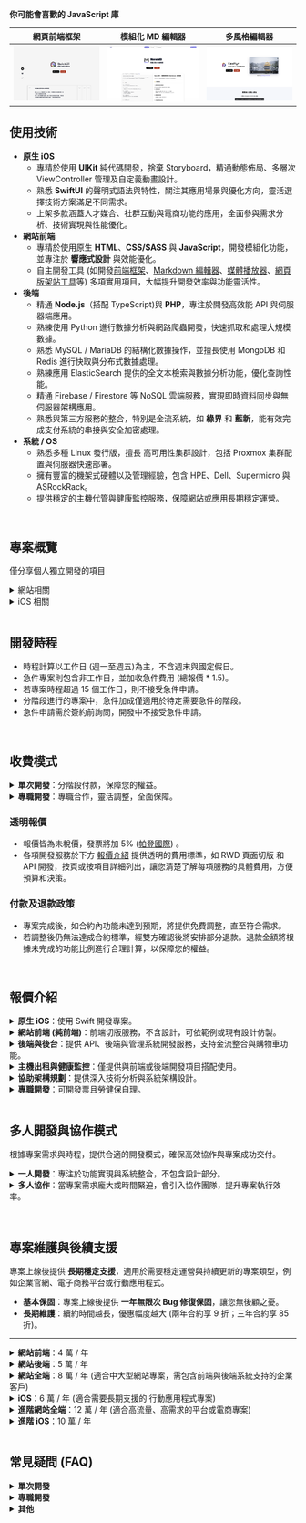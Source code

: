 **你可能會喜歡的 JavaScript 庫**

| 網頁前端框架 | 模組化 MD 編輯器 | 多風格編輯器 |
| :-: | :-: | :-: |
| [![](./image/QuickUI.png)](https://pardn.ltd/QuickUI) | [![](./image/NanoMD.png)](https://pardn.ltd/NanoMD) | [![](./image/FlexPlyr.png)](https://pardn.ltd/FlexPlyr) |

## 使用技術

- **原生 iOS**<br>
    - 專精於使用 **UIKit** 純代碼開發，捨棄 Storyboard，精通動態佈局、多層次 ViewController 管理及自定義動畫設計。
    - 熟悉 **SwiftUI** 的聲明式語法與特性，關注其應用場景與優化方向，靈活選擇技術方案滿足不同需求。
    - 上架多款涵蓋人才媒合、社群互動與電商功能的應用，全面參與需求分析、技術實現與性能優化。
- **網站前端**<br>
    - 專精於使用原生 **HTML**、**CSS/SASS** 與 **JavaScript**，開發模組化功能，並專注於 **響應式設計** 與效能優化。
    - 自主開發工具 (如開發[前端框架](https://github.com/pardnchiu/PDQuickUI)、[Markdown 編輯器](https://padn.ltd/PDMarkdownKit)、[媒體播放器](https://padn.ltd/FlexPlyr)、[網頁版架站工具](https://padn.ltd/website-builder)等) 多項實用項目，大幅提升開發效率與功能靈活性。
- **後端**<br>
    - 精通 **Node.js**（搭配 TypeScript)與 **PHP**，專注於開發高效能 API 與伺服器端應用。
    - 熟練使用 Python 進行數據分析與網路爬蟲開發，快速抓取和處理大規模數據。
    - 熟悉 MySQL / MariaDB 的結構化數據操作，並擅長使用 MongoDB 和 Redis 進行快取與分布式數據處理。
    - 熟練應用 ElasticSearch 提供的全文本檢索與數據分析功能，優化查詢性能。
    - 精通 Firebase / Firestore 等 NoSQL 雲端服務，實現即時資料同步與無伺服器架構應用。
    - 熟悉與第三方服務的整合，特別是金流系統，如 **綠界** 和 **藍新**，能有效完成支付系統的串接與安全加密處理。
- **系統 / OS**
    - 熟悉多種 Linux 發行版，擅長 高可用性集群設計，包括 Proxmox 集群配置與伺服器快速部署。
    - 擁有豐富的機架式硬體以及管理經驗，包含 HPE、Dell、Supermicro 與 ASRockRack。
    - 提供穩定的主機代管與健康監控服務，保障網站或應用長期穩定運營。

<br> 

## 專案概覽
僅分享個人獨立開發的項目

<details>
<summary>網站相關</summary>

| 名稱 | 類型 |
| :- | :- |
| [QuickUI<br>輕量化網站前端框架](https://pardn.ltd/QuickUI) | JavaScript 函式庫 | 
| [NanoMD<br>模組化 MD 編輯器](https://pardn.ltd/NanoMD) | JavaScript 函式庫 |
| [FlexPlyr<br>多風格播放器](https://pardn.ltd/FlexPlyr) | JavaScript 函式庫 |
| [PDRenderKit<br>前端渲染工具](https://github.com/pardnchiu/PDRenderKit) | JavaScript 函式庫 |
| [QuickComments<br>AI生成附註](https://marketplace.visualstudio.com/items?itemName=pardnchiu.quickcomments) | 
| [Pokemon Quest<br>寶可夢探險圖鑑](https://pardn.ltd/css-pokemon-quest) | CSS / SASS |
| [Website Builder<br>網頁版架站工具](https://padn.ltd/website-builder) | 網站前端 |
| [Web Template<br>純前端範例合輯](https://pardn.ltd/web-template) | 網站前端 |
| [Pane Desk<br>窗口管理](https://pardn.ltd/pane-desk) | 網站前端 |
| [PDPHP Async<br>依賴排序的非同步任務](https://github.com/pardnchiu/PDPHP-Async) | PHP 函式庫 |
| [PHP Blog<br>部落格範例](https://github.com/pardnchiu/php-blog) | 網站全端 |
| [JOBALL 找專家](https://joball.tw) | 媒合平台 |

</details>

<details>
<summary>iOS 相關</summary>
<br> 
    
| 名稱 | 類型 |
| :- | :- |
| [UI Reality<br>UI 設計實現合輯](https://github.com/pardnchiu/swift-UI-reality) | 範例 |
| [Firebase Messaging<br>即時訊息](https://github.com/pardnchiu/ios-firebase-messaging) | 範例 |
| [Moneybook<br>記帳軟體](https://github.com/pardnchiu/ios-moneybook) | 範例 |
| [PDPieVuew<br>圓餅圖](https://github.com/pardnchiu/swift-PDPieView) | Swift 函式庫 |
| [PDAttributed<br>文字擴展](https://github.com/pardnchiu/swift-PDAttributed) | Swift 函式庫 |
| [PDLayout<br>AutoLayout 擴展](https://github.com/pardnchiu/swift-PDLayout) | Swift 函式庫 |
| [Sakupin 釘選你的作品](https://joball.tw/photo/eaa32c96f620053cf442ad32258076b93ym) | 未發佈 |
| [JOBALL 接洽](https://appadvice.com/app/joball-e6-8e-a5-e6-b4-bd/1272878907.amp) | 已發布 |
| [NEEDS 開箱](https://appadvice.com/app/e9-96-8b-e7-ae-b1/1460355322.amp) | 已發佈 |

</details>

<br> 

## 開發時程

- 時程計算以工作日 (週一至週五)為主，不含週末與國定假日。
- 急件專案則包含非工作日，並加收急件費用 (總報價 * 1.5)。
- 若專案時程超過 15 個工作日，則不接受急件申請。
- 分階段進行的專案中，急件加成僅適用於特定需要急件的階段。
- 急件申請需於簽約前詢問，開發中不接受急件申請。

<br>

## 收費模式

<details>
<summary><b>單次開發</b>：分階段付款，保障您的權益。</summary> 
<br>

- **需求確認**<br>
    所有功能與介面需求須於簽約前確認，開發過程不提供邊設計邊開發。
- **需求變更**<br>
    需求變更或新增功能僅於專案完成並支付尾款後另行進行，需重新確認範疇與報價。
- **分階段付款**
    - **簽約：50%**<br>
        支付定金啟動開發。若兩次驗收未達需求 (以功能完成比例或確認範圍為依據)，可協議退款或提前解約。
    - **完成驗收：40%**<br>
        確保所有功能通過驗收並符合簽約需求後支付第二階段款項。
    - **部署上線：10%**<br>
        上線後穩定運行，7日內支付尾款。

</details>

<details>
<summary><b>專職開發</b>：專職合作，靈活調整，全面保障。</summary> 
<br>

- **同步設計**<br>
    簽約後立即啟動開發，無需等待設計敲定，同步參與設計流程，提供專業建議，提升效率。
- **需求調整**<br>
    功能變更可彈性調整，將評估對時程的影響，並提出調整建議，經雙方確認後執行。
- **付款模式：**
    - **簽約支付**<br>
        簽約時支付當月費用。若首月進度未達承諾，可協議退款或提前解約。
    - **付款週期**
        - **簽約 1-15 日**<br>
            隔月 15 日前支付次月費用。
        - **簽約 16-31 日**<br>
            次月 1 日前支付次月費用。

</details>

### 透明報價

- 報價皆為未稅價，發票將加 5% ([帕登國際](https://findbiz.nat.gov.tw/fts/query/QueryBar/queryInit.do?banNo=24924502))  。
- 各項開發服務於下方 [報價介紹](#plan) 提供透明的費用標準，如 RWD 頁面切版 和 API 開發，按頁或按項目詳細列出，讓您清楚了解每項服務的具體費用，方便預算和決策。

### 付款及退款政策

- 專案完成後，如合約內功能未達到預期，將提供免費調整，直至符合需求。
- 若調整後仍無法達成合約標準，經雙方確認後將安排部分退款。退款金額將根據未完成的功能比例進行合理計算，以保障您的權益。

<br>

<h2 id="plan">報價介紹</h2>

<details>
<summary><b>原生 iOS</b>：使用 Swift 開發專案。</summary> 
<br>

| 類型 | 時間 | 報價 |
| :- | :- | :- |
| 原生 iOS | 至少 20 個工作日 | 7 萬起 |

</details>

<details>
<summary><b>網站前端 (純前端)</b>：前端切版服務，不含設計，可依範例或現有設計仿製。</summary> 
<br>

- **範例**：可於 [LP ARCHIEVE](https://rdlp.jp/lp-archive/search) 或類似網站中搜尋範例，或提供在線網站的網址。
- **RWD**：所有頁面皆為響應式設計，適應各類設備。
- **附加服務**：
    - DNS 設定、網站代管 (可選)。
    - 免費 HTTPS 部署。
    - 贈送一年微型主機 (同專案不重複贈送)。

| 類型 | 時間 | 報價 |
| :- | :- | :- |
| RWD 切版 | 1 個工作日 / 頁 | 3 千起 / 頁 |
| 一頁式網站 | 3 - 5 個工作日 | 1 萬起 |
| 多頁式官網 | 5 - 15 個工作日 | 3 萬起 |
| 電商或社群 | 至少 20 個工作日 | 7 萬起 |

</details> 

<details>
<summary><b>後端與後台</b>：提供 API、後端與管理系統開發服務，支持金流整合與購物車功能。</summary> 
<br>

- **基本後台**：提供標準管理功能，支持資料操作與簡易報表。
- **客製化後台**：按需求設計高階模組 (如角色權限管理、數據分析)。
- **金流整合**：依需求整合第三方金流平台，提供交易記錄、退款處理與安全加密功能。
- **折扣**：前後端同步開發享 5,000 元折扣。 
- **主機**：贈送一年微型主機 (同專案不重複贈送)。
  
| 類型 | 時間 | 報價 |
| :- | :- | :- |
| API 開發 | 1 個工作日 / 項 | 2 千起 / 項 |
| 基本後台 | 至少 5 個工作日 | 2 萬起 |
| 基本後台 (含購物車或單一金流) | 至少 10 個工作日 | 3 萬起 |
| 基本後台 (含購物車與多種金流) | 至少 15 個工作日 | 4 萬起 |
| 客製化後台 | 至少 15 個工作日 | 5 萬起 |
| 客製化後台 (含購物車與多種金流) | 至少 20 個工作日 | 7 萬起 |

</details> 

<details>
<summary><b>主機出租與健康監控</b>：僅提供與前端或後端開發項目搭配使用。</summary> 
<br>

- **快速恢復**：1 小時內系統恢復，減少停機時間。
- **定期備份**：7 天內數據庫備份與 3 天內快照支持，保障數據安全。
- **健康監控**：24 小時健康監控，緊急情況提供 1-2 小時內技術支持，確保穩定運營。
- **技術轉移**：主機到期時協助數據轉移，確保平滑過渡。

| 類型 | 適用 | 報價 | 
| :- | :- | :- |
| 微型款 | 靜態網站 | 1 萬 / 年 (首年免費) |
| 基本款 | 部落格、官網 | 2 萬 / 年 |
| 進階款 | 社群、商城 | 4 萬 / 年 |

</details> 

<details>
<summary><b>協助架構規劃</b>：提供深入技術分析與系統架構設計。</summary> 
<br>

架構規劃與開發不會同時進行。若業主僅需初步架構設計後決定是否開發，可接受階段式合作。  
- **分析與規劃**：釐清業務需求，確定功能模組與系統目標。
- **架構與設計**：根據需求選擇開發框架或工具 (如 Node.js, Laravel)，並提供詳細技術報告。可依需求提供範例報告，讓業主清晰了解。
    - 設計高效的前端與 API 驅動的後端架構，提升系統擴展性與維護性。
    - 規劃資料庫結構，設計分區與索引策略，提升資料存取效率。
    - 制定雲端或本地部署方案，包含負載均衡、CDN、快取策略，優化系統效能。
    - 資料加密、權限管理與驗證機制，保障資料安全。
    - 定期資料備份方案，確保數據安全與可恢復性。
    - 執行系統效能測試，提供瓶頸分析與資源優化建議。
- **優化與擴展**：系統擴展性與長期效能優化策略。

| 類型 | 時間 | 報價 |
| :- | :- | :- |
| 協助架構規劃 | 至少 30 個工作日 | 9 萬起 |

</details> 

<details>
<summary><b>專職開發</b>：可開發票且勞健保自理。</summary> 
<br>

- **合約**：最少 3 個月一簽，最多半年一簽  
- **駐點**：台北、新北  
- 若需求量較少或變動頻繁，可提供更彈性的短期合作模式，具體細節可面議。

| 類型 | 全遠端 | 駐點 |
| :- | :- | :- |
| iOS | 7 萬起 / 月 | 9 萬起 / 月 |
| 純後端 | 7 萬起 / 月 | 9 萬起 / 月 |
| 網站全端 | 9 萬起 / 月 | 11 萬起 / 月 |

</details> 

<br>

## 多人開發與協作模式

根據專案需求與時程，提供合適的開發模式，確保高效協作與專案成功交付。

<details>
<summary><b>一人開發</b>：專注於功能實現與系統整合，不包含設計部分。</summary> 
<br>

需客戶提供 UI 設計稿 或 仿製參考對象，作為功能開發的視覺參考。

- iOS 原生開發<br>
  提供針對 iOS 平台的高效能原生功能開發。
- 網站全端開發<br>
  涵蓋前端與後端的功能開發與系統整合。

</details>

<details>
<summary><b>多人協作</b>：當專案需求龐大或時間緊迫，會引入協作團隊，提升專案執行效率。</summary> 
<br>

- 設計需求<br>
  協調專業設計師提供 UI/UX 設計，確保介面美觀實用，提升使用者體驗。
- Android 原生開發<br>
  專業開發人員加入，針對 Android 平台提供高效開發支持。
- 團隊開發加速<br>
  當專案需要同時進行 iOS、Android 與網站全端開發時，組建專業團隊協作，確保高品質交付並按時完成。

</details>

<br>

<br>

## 專案維護與後續支援

專案上線後提供 **長期穩定支援**，適用於需要穩定運營與持續更新的專案類型，例如企業官網、電子商務平台或行動應用程式。
    
- **基本保固**：專案上線後提供 **一年無限次 Bug 修復保固**，讓您無後顧之憂。
- **長期維護**：續約時間越長，優惠幅度越大 (兩年合約享 9 折；三年合約享 85 折)。

***

<details>
<summary><b>網站前端</b>：4 萬 / 年</summary> 
<br>

- Bug 修復：不限次數的頁面顯示問題或相容性修正。
- 新增功能：每年最多 3 項 (如按鈕動畫、簡易互動效果)。
- 效能優化：每半年一次 (如壓縮圖片、優化 CSS/JS)。
- 相容性調整：針對主要瀏覽器 (Chrome、Safari、Edge)版本更新進行適配。

</details>

<details>
<summary><b>網站後端</b>：5 萬 / 年</summary> 
<br>

- Bug 修復：不限次數 API 修正與後端邏輯調整。
- 新增功能：每年最多 3 項 (如新增簡單 API 或資料表)。
- 資料庫維護：每季度進行索引優化與冗餘清理。
- 伺服器維護：SSL 憑證續約、安全補丁更新。

</details>

<details>
<summary><b>網站全端</b>：8 萬 / 年 (適合中大型網站專案，需包含前端與後端系統支持的企業客戶)</summary> 
<br>

- Bug 修復：不限次數 (如頁面顯示問題、API 錯誤)。
- 新增功能：每年最多 4 項 (如新增頁面、簡單管理模組)。
- 效能優化：每季度一次全面優化 (前端載入速度、後端運算效率)。
- 安全強化：年度進行一次漏洞檢測與修補，保障數據安全。

</details>

<details>
<summary><b>iOS</b>：6 萬 / 年 (適合需要長期支援的 行動應用程式專案)</summary> 
<br>

- Bug 修復：不限次數 (如應用程式崩潰、功能錯誤)。
- 相容性更新：針對 iOS 新系統版本適配，更新 API 與功能模組。
- 新增功能：每年最多 3 項 (如新增按鈕或簡易列表功能)。
- 性能優化：年度進行啟動速度、資源使用分析與調整。

</details>

<details>
<summary><b>進階網站全端</b>：12 萬 / 年 (適合高流量、高需求的平台或電商專案)</summary> 
<br>

- 新增功能：每年最多 6 項 (如新增購物車模組、會員管理)。
- 安全檢測：每季度一次全面安全檢測，並提供詳細改進報告。
- 專業諮詢：每年進行技術策略會議，提供功能擴展建議與效能優化方案。
- 即時支援：7x24 緊急問題響應，1 小時內開始處理。

</details>

<details>
<summary><b>進階 iOS</b>：10 萬 / 年</summary> 
<br>

- 新增功能：每年最多 6 項 (如新增模組或頁面)。
- 安全檢測：每季度一次全面安全檢測，並提供詳細報告。
- 專業諮詢：年度技術討論與功能擴展建議。

</details>

<br>

## 常見疑問 (FAQ)

<details>
<summary><b>單次開發</b></summary> 
<br>

- **什麼是需求凍結？**<br>
    所有功能與介面需求需在簽約前明確，包括細節設計。簽約後將以確認的需求清單為準，不接受新增或修改。
  
- **如果有功能新增需求如何處理？**<br>
    若有新增需求，將在專案完成並支付尾款後，依據當時的需求緊急性與排程順序安排後續開發。
  
- **單次開發的驗收標準是什麼？**<br>
    驗收以合約中列出的功能與介面需求為標準，確保所有約定內容完全符合。

- **如果需要急件開發，是否可以應對？**<br>
    支持急件專案，但需視專案的當前工作量而定。急件開發需提前溝通並加收總報價 * 1.5 的急件費用。

- **是否支持分期付款？**<br>
    除了明確的分階段付款模式外，如需額外分期方案，需於簽約前協商。針對長期專案，可根據進度安排靈活的付款週期。

- **專案上線後發現重大功能缺失，如何處理？**<br>
    提供一年的無限次 Bug 修復保固。如功能缺失在合約範疇內，將免費補充實現；如屬新需求，需按流程重新評估與報價。

</details>

<details>
<summary><b>專職開發</b></summary> 
<br>

- **參與設計的範圍是什麼？**<br>
    會參與設計流程，針對需求提供專業建議，但不直接處理設計工作。設計最終版本由雙方確認後進行開發。
  
- **功能變更如何處理？**<br>
    功能變更可彈性調整，視影響範圍而定：小幅改動可直接實施，大幅變更需評估影響並協商延長天數和費用。
  
- **開發進度如何承諾？**<br>
    每月進度以里程碑形式約定，驗收標準為提交的功能是否符合當期開發計畫，確保進度可量化。
  
- **簽約接近月底，付款週期如何處理？**<br>
    若簽約接近月底，付款週期將按實際情況調整。例如月底簽約後，次月 1 日前支付次月費用，確保時間與付款一致。

- **專案開發期間的溝通流程是什麼？**<br>
    會在專案開始時確定一位專案負責人，並每週提供一次進度報告 (或根據客戶需求調整)。所有需求變更需經過書面確認，確保開發過程的透明與高效。

</details>

<details>
<summary><b>其他</b></summary> 
<br>

- **資料安全如何保障？**<br>
    採用 SSL/TLS 加密傳輸，所有客戶資料僅用於開發，交付後即刪除。

- **是否提供多語言支持？**<br>
    支持多語言開發，需於專案初期確定語言需求並報價。

- **技術支持是否包含培訓？**<br>
    一般技術支持僅針對系統維護與 Bug 修復。若需要使用培訓或功能演示，可以提供額外的付費服務。

- **Bug 修復是否包括第三方模組或插件的問題？**<br>
    維護服務僅針對開發的核心功能進行修復，若第三方插件問題影響系統，會提供解決建議，但不直接處理。

- **新增功能定義為什麼？**<br>
    新增功能僅限於合約中未包含的簡單功能，例如：新增按鈕、表單驗證、資料欄位，但不包括大型模組 (如電商系統或多語言支持)。

- **是否提供維護支援？**<br>
   專注於開發交付，並提供一年的無限 Bug 修復保固，保障專案完成後的穩定運行。<br>
   若需更新功能，需另行簽署包含新功能新增的保固合約，以確保開發服務的持續支持。
   
- **開發過程中的延遲如何處理？**<br>
   因雙方溝通或外部原因導致的延遲，需按實際情況協商，更新時程並重新確認進度與費用。
   
- **開發完成後的所有權歸誰？**<br>
   開發完成的程式碼與相關文檔將全數交付，所有權完全歸屬於客戶，並提供必要的交接說明。

</details>
